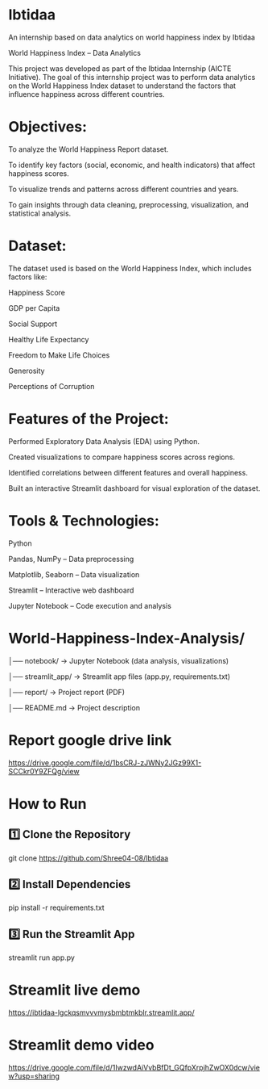 # Ibtidaa
An internship based on data analytics on world happiness index by Ibtidaa

World Happiness Index – Data Analytics

This project was developed as part of the Ibtidaa Internship (AICTE Initiative). The goal of this internship project was to perform data analytics on the World Happiness Index dataset to understand the factors that influence happiness across different countries.

# Objectives:
 To analyze the World Happiness Report dataset. 

 To identify key factors (social, economic, and health indicators) that affect happiness scores. 
 
 To visualize trends and patterns across different countries and years. 

 To gain insights through data cleaning, preprocessing, visualization, and statistical analysis. 

# Dataset:
 The dataset used is based on the World Happiness Index, which includes factors like:

 Happiness Score 

 GDP per Capita 

 Social Support 

 Healthy Life Expectancy 

 Freedom to Make Life Choices 

 Generosity 

 Perceptions of Corruption 

# Features of the Project:
 Performed Exploratory Data Analysis (EDA) using Python.

 Created visualizations to compare happiness scores across regions. 

 Identified correlations between different features and overall happiness.

 Built an interactive Streamlit dashboard for visual exploration of the dataset. 

# Tools & Technologies:
 Python 

 Pandas, NumPy – Data preprocessing 

 Matplotlib, Seaborn – Data visualization 

 Streamlit – Interactive web dashboard 

 Jupyter Notebook – Code execution and analysis 

# World-Happiness-Index-Analysis/
 │── notebook/        → Jupyter Notebook (data analysis, visualizations) 

 │── streamlit_app/   → Streamlit app files (app.py, requirements.txt) 

 │── report/          → Project report (PDF) 

 │── README.md        → Project description 

 # Report google drive link
 https://drive.google.com/file/d/1bsCRJ-zJWNy2JGz99X1-SCCkr0Y9ZFQg/view

# How to Run #
## 1️⃣ Clone the Repository
git clone https://github.com/Shree04-08/Ibtidaa

## 2️⃣ Install Dependencies
pip install -r requirements.txt

## 3️⃣ Run the Streamlit App
streamlit run app.py

# Streamlit live demo
https://ibtidaa-lgckqsmvvvmysbmbtmkblr.streamlit.app/

# Streamlit demo video
https://drive.google.com/file/d/1IwzwdAiVvbBfDt_GQfpXrpjhZwOX0dcw/view?usp=sharing




